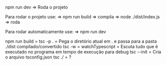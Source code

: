 npm run dev => Roda o projeto

Para rodar o projeto use:
=> npm run build => compila
=> node ./dist/index.js => roda

Para rodar automaticamente use:
=> npm run dev

npm run build = tsc -p . = Pega o diretório atual em . e passa para a pasta ./dist compilado/convertido
tsc -w = watchTypescript = Escuta tudo que é executado no programa em tempo de execução para debug
tsc --init = Cria o arquivo tsconfig.json
tsc ./ = ?

<!-- "https://web.dio.me/lab/explorando-o-estilo-arquitetural-rest-com-nodejs/learning/bf6320bf-5a47-46ca-8dbf-f9eadfad51c4" -->
